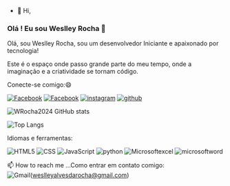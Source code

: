 - 👋 Hi,

### Olá ! Eu sou Weslley Rocha 👋

Olá, sou Weslley Rocha, sou um desenvolvedor Iniciante e apaixonado por tecnologia!

Este é o espaço onde passo grande parte do meu tempo, onde a imaginação e a criatividade se tornam código.

Conecte-se comigo:😄 

[![Facebook](https://img.shields.io/badge/Facebook-1877F2?style=for-the-badge&logo=facebook&logoColor=white)](https://web.facebook.com/weslley.alves.7921/)
[![Facebook](https://img.shields.io/badge/LinkedIn-0077B5?style=for-the-badge&logo=linkedin&logoColor=white)](https://www.linkedin.com/in/weslley-a-rocha/)
[![instagram](https://img.shields.io/badge/Instagram-E4405F?style=for-the-badge&logo=instagram&logoColor=white)](https://www.instagram.com/weslley_jessica/?hl=pt-br/)
[![github](    https://img.shields.io/badge/GitHub-100000?style=for-the-badge&logo=github&logoColor=white)](https://github.com/WRocha2024/WRocha2024)

![WRocha2024 GitHub stats](https://github-readme-stats.vercel.app/api?username=WRocha2024&show_icons=true&theme=dracula)

![Top Langs](https://github-readme-stats.vercel.app/api/top-langs/?username=WRocha2024&hide_progress=compact)


Idiomas e ferramentas:

![HTML5](https://img.shields.io/badge/HTML5-E34F26?style=for-the-badge&logo=html5&logoColor=white)
![CSS](https://img.shields.io/badge/CSS-239120?&style=for-the-badge&logo=css3&logoColor=white)
![JavaScript](https://img.shields.io/badge/JavaScript-F7DF1E?style=for-the-badge&logo=javascript&logoColor=black)
![python](https://img.shields.io/badge/Python-3776AB?style=for-the-badge&logo=python&logoColor=white)
![Microsoftexcel](https://img.shields.io/badge/Microsoft_Excel-217346?style=for-the-badge&logo=microsoft-excel&logoColor=white)
![microsoftword](https://img.shields.io/badge/Microsoft_Word-2B579A?style=for-the-badge&logo=microsoft-word&logoColor=white)


📫 How to reach me ...Como entrar em contato comigo:  
![Gmail](https://img.shields.io/badge/Gmail-D14836?style=for-the-badge&logo=gmail&logoColor=white)(weslleyalvesdarocha@gmail.com)
